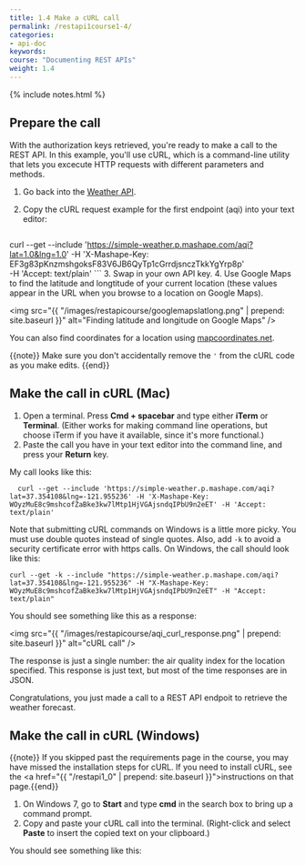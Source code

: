 ```yaml
---
title: 1.4 Make a cURL call
permalink: /restapi1course1-4/
categories:
- api-doc
keywords: 
course: "Documenting REST APIs"
weight: 1.4
---
```

{% include notes.html %}

## Prepare the call

With the authorization keys retrieved, you're ready to make a call to the REST API. In this example, you'll use cURL, which is a command-line utility that lets you excecute HTTP requests with different parameters and methods.

1. Go back into the [Weather API](https://www.mashape.com/fyhao/weather-13).
2. Copy the cURL request example for the first endpoint (aqi) into your text editor:

	```
curl --get --include 'https://simple-weather.p.mashape.com/aqi?lat=1.0&lng=1.0' \-H 'X-Mashape-Key: EF3g83pKnzmshgoksF83V6JB6QyTp1cGrrdjsnczTkkYgYrp8p' \
  -H 'Accept: text/plain'
	```
3. Swap in your own API key.
4. Use Google Maps to find the latitude and longtitude of your current location (these values appear in the URL when you browse to a location on Google Maps).
	
<img src="{{ "/images/restapicourse/googlemapslatlong.png" | prepend: site.baseurl }}" alt="Finding latitude and longitude on Google Maps" />

You can also find coordinates for a location using [mapcoordinates.net](http://www.mapcoordinates.net/en).
	
{{note}} Make sure you don't accidentally remove the `'` from the cURL code as you make edits. {{end}}

## Make the call in cURL (Mac)

1. Open a terminal. Press **Cmd + spacebar** and type either **iTerm** or **Terminal**. (Either works for making command line operations, but choose iTerm if you have it available, since it's more functional.)
2. Paste the call you have in your text editor into the command line, and press your **Return** key.

My call looks like this:

```
  curl --get --include 'https://simple-weather.p.mashape.com/aqi?lat=37.354108&lng=-121.955236' -H 'X-Mashape-Key: WOyzMuE8c9mshcofZaBke3kw7lMtp1HjVGAjsndqIPbU9n2eET' -H 'Accept: text/plain'
```

Note that submitting cURL commands on Windows is a little more picky. You must use double quotes instead of single quotes. Also, add `-k` to avoid a security certificate error with https calls. On Windows, the call should look like this:

```
curl --get -k --include "https://simple-weather.p.mashape.com/aqi?lat=37.354108&lng=-121.955236" -H "X-Mashape-Key: WOyzMuE8c9mshcofZaBke3kw7lMtp1HjVGAjsndqIPbU9n2eET" -H "Accept: text/plain"
```

You should see something like this as a response:

<img src="{{ "/images/restapicourse/aqi_curl_response.png" | prepend: site.baseurl }}" alt="cURL call" />

The response is just a single number: the air quality index for the location specified. This response is just text, but most of the time responses are in JSON.

Congratulations, you just made a call to a REST API endpoit to retrieve the weather forecast.

## Make the call in cURL (Windows)

{{note}} If you skipped past the requirements page in the course, you may have missed the installation steps for cURL. If you need to install cURL, see the <a href="{{ "/restapi1_0" | prepend: site.baseurl }}">instructions on that page</a>.{{end}}

1. On Windows 7, go to **Start** and type **cmd** in the search box to bring up a command prompt. 
2. Copy and paste your cURL call into the terminal. (Right-click and select **Paste** to insert the copied text on your clipboard.)

You should see something like this:




